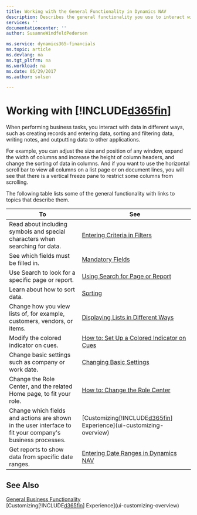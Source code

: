 ```yaml
---
title: Working with the General Functionality in Dynamics NAV 
description: Describes the general functionality you use to interact with data in Dynamics NAV, such as entering values, sorting data, and changing views.
services: ''
documentationcenter: ''
author: SusanneWindfeldPedersen

ms.service: dynamics365-financials
ms.topic: article
ms.devlang: na
ms.tgt_pltfrm: na
ms.workload: na
ms.date: 05/29/2017
ms.author: solsen

---
```

# Working with [!INCLUDE[d365fin](includes/d365fin_long_md.md)]
When performing business tasks, you interact with data in different ways, such as creating records and entering data, sorting and filtering data, writing notes, and outputting data to other applications.

For example, you can adjust the size and position of any window, expand the width of columns and increase the height of column headers, and change the sorting of data in columns. And if you want to use the horizontal scroll bar to view all columns on a list page or on document lines, you will see that there is a vertical freeze pane to restrict some columns from scrolling.

The following table lists some of the general functionality with links to topics that describe them.

| To | See |
| --- | --- |
| Read about including symbols and special characters when searching for data. |[Entering Criteria in Filters](ui-enter-criteria-filters.md) |
| See which fields must be filled in. |[Mandatory Fields](ui-mandatory-fields.md) |
| Use Search to look for a specific page or report. |[Using Search for Page or Report](ui-search.md) |
| Learn about how to sort data. |[Sorting](ui-sorting.md) |
| Change how you view lists of, for example, customers, vendors, or items. |[Displaying Lists in Different Ways](across-display-lists-different-views.md) |
| Modify the colored indicator on cues. |[How to: Set Up a Colored Indicator on Cues](ui-how-setup-colored-indicator-cues.md) |
| Change basic settings such as company or work date. |[Changing Basic Settings](ui-change-basic-settings.md) |
| Change the Role Center, and the related Home page, to fit your role. |[How to: Change the Role Center](change-role.md) |
| Change which fields and actions are shown in the user interface to fit your company's business processes. |[Customizing[!INCLUDE[d365fin](includes/d365fin_md.md)] Experience](ui-customizing-overview) |
| Get reports to show data from specific date ranges. |[Entering Date Ranges in Dynamics NAV](ui-enter-date-ranges.md) |

## See Also
[General Business Functionality](ui-across-business-areas.md)  
[Customizing[!INCLUDE[d365fin](includes/d365fin_md.md)] Experience](ui-customizing-overview)  

## 
